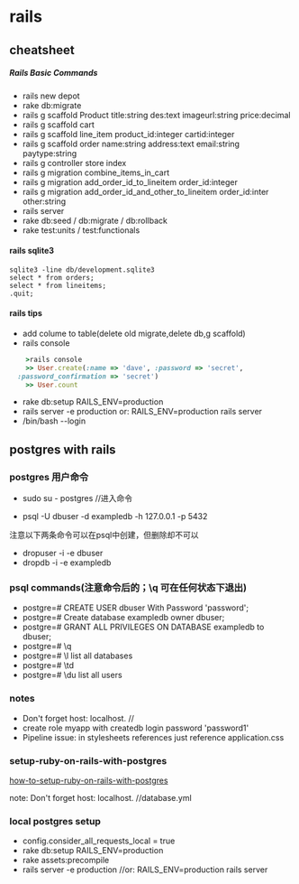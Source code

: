 # rails
## cheatsheet

##### Rails Basic Commands
- rails new depot
- rake db:migrate
- rails g scaffold Product title:string des:text imageurl:string price:decimal
- rails g scaffold cart
- rails g scaffold line_item product_id:integer cartid:integer
- rails g scaffold order name:string address:text email:string paytype:string
- rails g controller store index
- rails g migration combine_items_in_cart
- rails g migration add_order_id_to_lineitem order_id:integer
- rails g migration add_order_id_and_other_to_lineitem order_id:inter other:string
- rails server
- rake db:seed / db:migrate / db:rollback
- rake test:units / test:functionals

#### rails sqlite3
    sqlite3 -line db/development.sqlite3
    select * from orders;
    select * from lineitems;
    .quit;

#### rails tips
- add colume to table(delete old migrate,delete db,g scaffold)
- rails console
``` ruby
    >rails console
    >> User.create(:name => 'dave', :password => 'secret',
  :password_confirmation => 'secret')
    >> User.count
```
- rake db:setup RAILS_ENV=production
- rails server -e production or: RAILS_ENV=production rails server
- /bin/bash --login

## postgres with rails

### postgres 用户命令
- sudo su - postgres   //进入命令

- psql -U dbuser -d exampledb -h 127.0.0.1 -p 5432

注意以下两条命令可以在psql中创建，但删除却不可以
- dropuser -i -e dbuser
- dropdb -i -e exampledb

### psql commands(注意命令后的；\q 可在任何状态下退出)
- postgre=# CREATE USER dbuser With Password 'password';
- postgre=# Create database exampledb owner dbuser;
- postgre=# GRANT ALL PRIVILEGES ON DATABASE exampledb to dbuser;
- postgre=# \q
- postgre=# \l list all databases
- postgre=# \td
- postgre=# \du list all users


### notes
- Don't forget host: localhost. //
- create role myapp with createdb login password 'password1'
- Pipeline issue: in stylesheets references just reference application.css

### setup-ruby-on-rails-with-postgres
[how-to-setup-ruby-on-rails-with-postgres](https://www.digitalocean.com/community/tutorials/how-to-setup-ruby-on-rails-with-postgres)

note: Don't forget host: localhost. //database.yml

### local postgres setup
- config.consider_all_requests_local = true
- rake db:setup RAILS_ENV=production
- rake assets:precompile
- rails server -e production  //or: RAILS_ENV=production rails server
